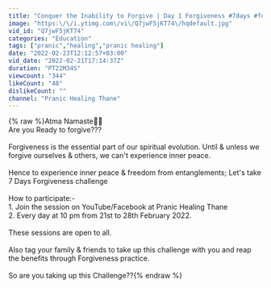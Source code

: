 ```yaml
---
title: "Conquer the Inability to Forgive | Day 1 Forgiveness #7days #forgiveness  #challenge"
image: "https:\/\/i.ytimg.com\/vi\/Q7jwF5jKT74\/hqdefault.jpg"
vid_id: "Q7jwF5jKT74"
categories: "Education"
tags: ["pranic","healing","pranic healing"]
date: "2022-02-23T12:12:57+03:00"
vid_date: "2022-02-21T17:14:37Z"
duration: "PT22M34S"
viewcount: "344"
likeCount: "48"
dislikeCount: ""
channel: "Pranic Healing Thane"
---
```

{% raw %}Atma Namaste🙏🏻<br />Are you Ready to forgive???<br /><br />Forgiveness is the essential part of our spiritual evolution. Until &amp; unless we forgive ourselves &amp; others, we can't experience inner peace.<br /><br />Hence to experience inner peace &amp; freedom from entanglements; Let's take 7 Days Forgiveness challenge<br /><br />How to participate:-<br />1. Join the session on YouTube/Facebook at Pranic Healing Thane<br />2. Every day at 10 pm from 21st to 28th February 2022.<br /><br />These sessions are open to all. <br /><br />Also tag your family &amp; friends to take up this challenge with you and reap the benefits through Forgiveness practice. <br /><br />So are you taking up this Challenge??{% endraw %}
